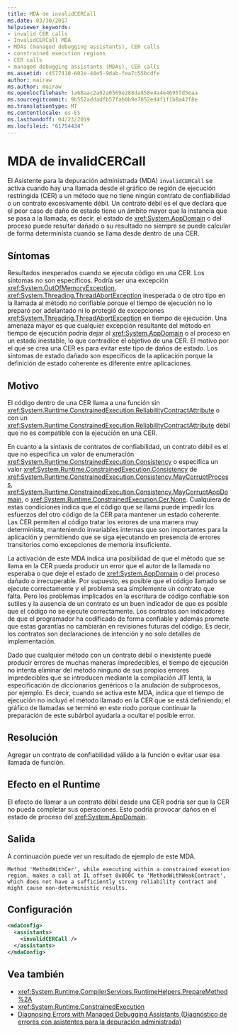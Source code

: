 ```yaml
---
title: MDA de invalidCERCall
ms.date: 03/30/2017
helpviewer_keywords:
- invalid CER calls
- InvalidCERCall MDA
- MDAs (managed debugging assistants), CER calls
- constrained execution regions
- CER calls
- managed debugging assistants (MDAs), CER calls
ms.assetid: c4577410-602e-44e5-9dab-fea7c55bcdfe
author: mairaw
ms.author: mairaw
ms.openlocfilehash: 1a68aac2a92a0569e288da858e4a4e4695fd5eaa
ms.sourcegitcommit: 9b552addadfb57fab0b9e7852ed4f1f1b8a42f8e
ms.translationtype: MT
ms.contentlocale: es-ES
ms.lasthandoff: 04/23/2019
ms.locfileid: "61754434"
---
```

# <a name="invalidcercall-mda"></a>MDA de invalidCERCall
El Asistente para la depuración administrada (MDA) `invalidCERCall` se activa cuando hay una llamada desde el gráfico de región de ejecución restringida (CER) a un método que no tiene ningún contrato de confiabilidad o un contrato excesivamente débil. Un contrato débil es el que declara que el peor caso de daño de estado tiene un ámbito mayor que la instancia que se pasa a la llamada, es decir, el estado de <xref:System.AppDomain> o del proceso puede resultar dañado o su resultado no siempre se puede calcular de forma determinista cuando se llama desde dentro de una CER.  
  
## <a name="symptoms"></a>Síntomas  
 Resultados inesperados cuando se ejecuta código en una CER. Los síntomas no son específicos. Podría ser una excepción <xref:System.OutOfMemoryException>, <xref:System.Threading.ThreadAbortException> inesperada o de otro tipo en la llamada al método no confiable porque el tiempo de ejecución no lo preparó por adelantado ni lo protegió de excepciones <xref:System.Threading.ThreadAbortException> en tiempo de ejecución. Una amenaza mayor es que cualquier excepción resultante del método en tiempo de ejecución podría dejar al <xref:System.AppDomain> o al proceso en un estado inestable, lo que contradice el objetivo de una CER. El motivo por el que se crea una CER es para evitar este tipo de daños de estado. Los síntomas de estado dañado son específicos de la aplicación porque la definición de estado coherente es diferente entre aplicaciones.  
  
## <a name="cause"></a>Motivo  
 El código dentro de una CER llama a una función sin <xref:System.Runtime.ConstrainedExecution.ReliabilityContractAttribute> o con un <xref:System.Runtime.ConstrainedExecution.ReliabilityContractAttribute> débil que no es compatible con la ejecución en una CER.  
  
 En cuanto a la sintaxis de contratos de confiabilidad, un contrato débil es el que no especifica un valor de enumeración <xref:System.Runtime.ConstrainedExecution.Consistency> o especifica un valor <xref:System.Runtime.ConstrainedExecution.Consistency> de <xref:System.Runtime.ConstrainedExecution.Consistency.MayCorruptProcess>, <xref:System.Runtime.ConstrainedExecution.Consistency.MayCorruptAppDomain>, o <xref:System.Runtime.ConstrainedExecution.Cer.None>. Cualquiera de estas condiciones indica que el código que se llama puede impedir los esfuerzos del otro código de la CER para mantener un estado coherente.  Las CER permiten al código tratar los errores de una manera muy determinista, manteniendo invariables internas que son importantes para la aplicación y permitiendo que se siga ejecutando en presencia de errores transitorios como excepciones de memoria insuficiente.  
  
 La activación de este MDA indica una posibilidad de que el método que se llama en la CER pueda producir un error que el autor de la llamada no esperaba o que deje el estado de <xref:System.AppDomain> o del proceso dañado o irrecuperable. Por supuesto, es posible que el código llamado se ejecute correctamente y el problema sea simplemente un contrato que falta. Pero los problemas implicados en la escritura de código confiable son sutiles y la ausencia de un contrato es un buen indicador de que es posible que el código no se ejecute correctamente. Los contratos son indicadores de que el programador ha codificado de forma confiable y además promete que estas garantías no cambiarán en revisiones futuras del código.  Es decir, los contratos son declaraciones de intención y no solo detalles de implementación.  
  
 Dado que cualquier método con un contrato débil o inexistente puede producir errores de muchas maneras impredecibles, el tiempo de ejecución no intenta eliminar del método ninguno de sus propios errores impredecibles que se introducen mediante la compilación JIT lenta, la especificación de diccionarios genéricos o la anulación de subprocesos, por ejemplo. Es decir, cuando se activa este MDA, indica que el tiempo de ejecución no incluyó el método llamado en la CER que se está definiendo; el gráfico de llamadas se terminó en este nodo porque continuar la preparación de este subárbol ayudaría a ocultar el posible error.  
  
## <a name="resolution"></a>Resolución  
 Agregar un contrato de confiabilidad válido a la función o evitar usar esa llamada de función.  
  
## <a name="effect-on-the-runtime"></a>Efecto en el Runtime  
 El efecto de llamar a un contrato débil desde una CER podría ser que la CER no pueda completar sus operaciones. Esto podría provocar daños en el estado de proceso del <xref:System.AppDomain>.  
  
## <a name="output"></a>Salida  
 A continuación puede ver un resultado de ejemplo de este MDA.  
  
 `Method 'MethodWithCer', while executing within a constrained execution region, makes a call at IL offset 0x000C to 'MethodWithWeakContract', which does not have a sufficiently strong reliability contract and might cause non-deterministic results.`  
  
## <a name="configuration"></a>Configuración  
  
```xml  
<mdaConfig>  
  <assistants>  
    <invalidCERCall />  
  </assistants>  
</mdaConfig>  
```  
  
## <a name="see-also"></a>Vea también

- <xref:System.Runtime.CompilerServices.RuntimeHelpers.PrepareMethod%2A>
- <xref:System.Runtime.ConstrainedExecution>
- [Diagnosing Errors with Managed Debugging Assistants (Diagnóstico de errores con asistentes para la depuración administrada)](../../../docs/framework/debug-trace-profile/diagnosing-errors-with-managed-debugging-assistants.md)
